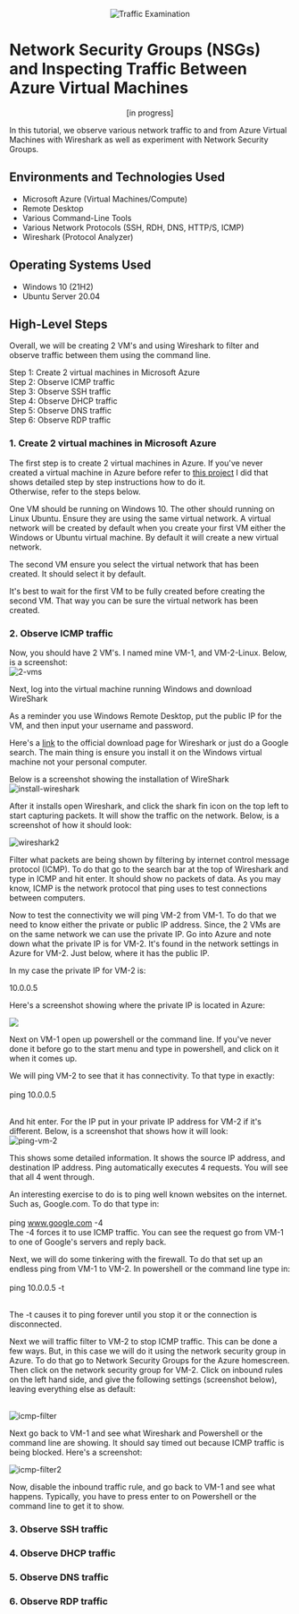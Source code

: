<p align="center">
<img src="https://i.imgur.com/Ua7udoS.png" alt="Traffic Examination"/>
</p>

<h1>Network Security Groups (NSGs) and Inspecting Traffic Between Azure Virtual Machines</h1>
<p align="center">[in progress]</p>
In this tutorial, we observe various network traffic to and from Azure Virtual Machines with Wireshark as well as experiment with Network Security Groups. <br />

<h2>Environments and Technologies Used</h2>

- Microsoft Azure (Virtual Machines/Compute)
- Remote Desktop
- Various Command-Line Tools
- Various Network Protocols (SSH, RDH, DNS, HTTP/S, ICMP)
- Wireshark (Protocol Analyzer)

<h2>Operating Systems Used </h2>

- Windows 10 (21H2)
- Ubuntu Server 20.04

<h2>High-Level Steps</h2>

Overall, we will be creating 2 VM's and using Wireshark to filter and observe traffic between them using the command line.

Step 1: Create 2 virtual machines in Microsoft Azure<br>
Step 2: Observe ICMP traffic<br>
Step 3: Observe SSH traffic<br>
Step 4: Observe DHCP traffic<br>
Step 5: Observe DNS traffic<br>
Step 6: Observe RDP traffic<br>

<h3>1. Create 2 virtual machines in Microsoft Azure</h3>
The first step is to create 2 virtual machines in Azure. If you've never created a virtual machine in Azure before refer to <a href="https://github.com/burns-vaughan/virtual-machine-azure">this project</a> I did that shows detailed step by step instructions how to do it.<br> Otherwise, refer to the steps below.

One VM should be running on Windows 10. The other should running on Linux Ubuntu. Ensure they are using the same virtual network. A virtual network will be created by default when you create your first VM either the Windows or Ubuntu virtual machine. By default it will create a new virtual network. 

The second VM ensure you select the virtual network that has been created. It should select it by default.<br>

It's best to wait for the first VM to be fully created before creating the second VM. That way you can be sure the virtual network has been created.

<h3>2. Observe ICMP traffic</h3>
Now, you should have 2 VM's. I named mine VM-1, and VM-2-Linux. Below, is a screenshot:<br>

<img src="https://i.ibb.co/87zLxQY/2-vms.jpg" alt="2-vms" border="0">

Next, log into the virtual machine running Windows and download WireShark

As a reminder you use Windows Remote Desktop, put the public IP for the VM, and then input your username and password.

Here's a <a href="https://www.wireshark.org/download.html">link</a> to the official download page for Wireshark or just do a Google search. The main thing is ensure you install it on the Windows virtual machine not your personal computer.

Below is a screenshot showing the installation of WireShark <br>
<img src="https://i.ibb.co/VVnRMwt/install-wireshark.jpg" alt="install-wireshark" border="0">

After it installs open Wireshark, and click the shark fin icon on the top left to start capturing packets. It will show the traffic on the network. Below, is a screenshot of how it should look:<br>

<img src="https://i.ibb.co/Fm5bKGF/wireshark2.jpg" alt="wireshark2" border="0">

Filter what packets are being shown by filtering by internet control message protocol (ICMP). To do that go to the search bar at the top of Wireshark and type in ICMP and hit enter. It should show no packets of data. As you may know, ICMP is the network protocol that ping uses to test connections between computers.

Now to test the connectivity we will ping VM-2 from VM-1. To do that we need to know either the private or public IP address. Since, the 2 VMs are on the same network we can use the private IP. Go into Azure and note down what the private IP is for VM-2. It's found in the network settings in Azure for VM-2. Just below, where it has the public IP.

In my case the private IP for VM-2 is:

10.0.0.5

Here's a screenshot showing where the private IP is located in Azure:<br>

<img src="https://i.ibb.co/6NDsLdg/private-ip-vm-2.jpg">

Next on VM-1 open up powershell or the command line. If you've never done it before go to the start menu and type in powershell, and click on it when it comes up.

We will ping VM-2 to see that it has connectivity. To that type in exactly:<br><br>
ping 10.0.0.5<br><br>

And hit enter. For the IP put in your private IP address for VM-2 if it's different. Below, is a screenshot that shows how it will look:<br>
<img src="https://i.ibb.co/Fm5bKGF/ping-vm-2.jpg" alt="ping-vm-2" border="0">

This shows some detailed information. It shows the source IP address, and destination IP address. Ping automatically executes 4 requests. You will see that all 4 went through.

An interesting exercise to do is to ping well known websites on the internet. Such as, Google.com. To do that type in: <br>
<br>
ping www.google.com -4
<br>
The -4 forces it to use ICMP traffic.
You can see the request go from VM-1 to one of Google's servers and reply back.

Next, we will do some tinkering with the firewall. To do that set up an endless ping from VM-1 to VM-2.
In powershell or the command line type in: <br><br>
ping 10.0.0.5 -t

<br>
The -t causes it to ping forever until you stop it or the connection is disconnected.

Next we will traffic filter to VM-2 to stop ICMP traffic. This can be done a few ways. But, in this case we will do it using the network security group in Azure. To do that go to Network Security Groups for the Azure homescreen. Then click on the network security group for VM-2. Click on inbound rules on the left hand side, and give the following settings (screenshot below), leaving everything else as default: <br><br>

<img src="https://i.ibb.co/7bhtJQg/icmp-filter.jpg" alt="icmp-filter" border="0">

Next go back to VM-1 and see what Wireshark and Powershell or the command line are showing. It should say timed out because ICMP traffic is being blocked. Here's a screenshot:

<img src="https://i.ibb.co/Csgmpp0/icmp-filter2.jpg" alt="icmp-filter2" border="0">

Now, disable the inbound traffic rule, and go back to VM-1 and see what happens. Typically, you have to press enter to on Powershell or the command line to get it to show.

<h3>3. Observe SSH traffic</h3>
<h3>4. Observe DHCP traffic</h3>
<h3>5. Observe DNS traffic</h3>
<h3>6. Observe RDP traffic</h3>

